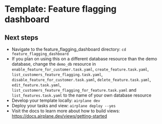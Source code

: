 # Template: Feature flagging dashboard

## Next steps

- Navigate to the feature_flagging_dashboard directory: `cd feature_flagging_dashboard`
- If you plan on using this on a different database resource than the demo database, change the `demo_db` resource in `enable_feature_for_customer.task.yaml`, `create_feature.task.yaml`, `list_customers_feature_flagging.task.yaml`, `disable_feature_for_customer.task.yaml`, `delete_feature.task.yaml`, `edit_feature.task.yaml`, `list_customers_feature_flagging_for_feature.task.yaml` and `list_features.task.yaml` to the name of your own database resource
- Develop your template locally: `airplane dev`
- Deploy your tasks and view: `airplane deploy --yes`
- Visit the docs to learn more about how to build views: https://docs.airplane.dev/views/getting-started

